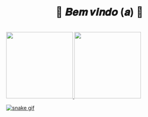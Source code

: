  <body>
  <h1 align="center">🌼 𝑩𝒆𝒎 𝒗𝒊𝒏𝒅𝒐 (𝒂) 🌼</h1>
  <br>
  <div>

  <a href="https://github.com/RafaelaStos">
  <img height="180em" src="https://github-readme-stats.vercel.app/api?username=RafaelaStos&show_icons=true&theme=radical&include_all_commits=true&count_private=true"/>
  <img height="180em" src="https://github-readme-stats.vercel.app/api/top-langs/?username=RafaelaStos&layout=compact&langs_count=7&theme=radical"/>

![snake gif](https://github.com/RafaelaStos/RafaelaStos/blob/output/github-contribution-grid-snake.svg)
</div>
